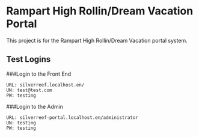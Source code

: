 # Rampart High Rollin/Dream Vacation Portal

This project is for the Rampart High Rollin/Dream Vacation portal system.

## Test Logins

###Login to the Front End
```
URL: silverreef.localhost.en/
UN: test@test.com
PW: testing
```

###Login to the Admin
```
URL: silverreef-portal.localhost.en/administrator
UN: testing
PW: testing
```

